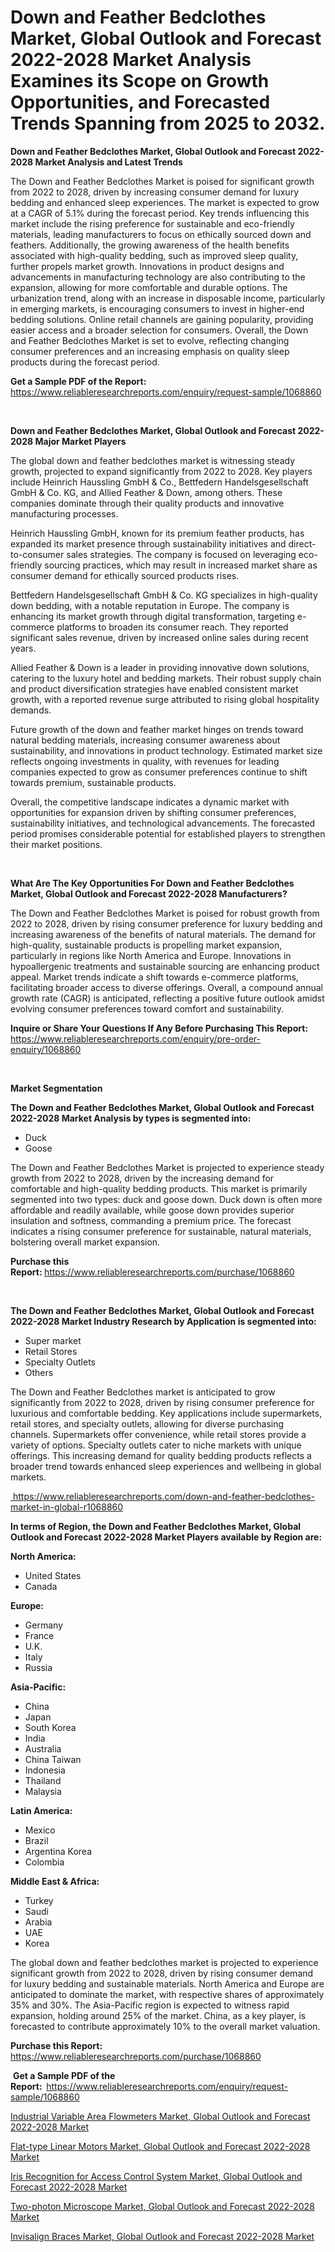 <p><h1>Down and Feather Bedclothes Market, Global Outlook and Forecast 2022-2028 Market Analysis Examines its Scope on Growth Opportunities, and Forecasted Trends Spanning from 2025 to 2032.</h1></p><p><strong>Down and Feather Bedclothes Market, Global Outlook and Forecast 2022-2028 Market Analysis and Latest Trends</strong></p>
<p><p>The Down and Feather Bedclothes Market is poised for significant growth from 2022 to 2028, driven by increasing consumer demand for luxury bedding and enhanced sleep experiences. The market is expected to grow at a CAGR of 5.1% during the forecast period. Key trends influencing this market include the rising preference for sustainable and eco-friendly materials, leading manufacturers to focus on ethically sourced down and feathers. Additionally, the growing awareness of the health benefits associated with high-quality bedding, such as improved sleep quality, further propels market growth. Innovations in product designs and advancements in manufacturing technology are also contributing to the expansion, allowing for more comfortable and durable options. The urbanization trend, along with an increase in disposable income, particularly in emerging markets, is encouraging consumers to invest in higher-end bedding solutions. Online retail channels are gaining popularity, providing easier access and a broader selection for consumers. Overall, the Down and Feather Bedclothes Market is set to evolve, reflecting changing consumer preferences and an increasing emphasis on quality sleep products during the forecast period.</p></p>
<p><strong>Get a Sample PDF of the Report:&nbsp;</strong> <a href="https://www.reliableresearchreports.com/enquiry/request-sample/1068860?utm_campaign=12&utm_medium=2&utm_source=Github&utm_content=ia&utm_term=21032025&utm_id=down-and-feather-bedclothes-market-global-outlook-and-forecast-2022-2028">https://www.reliableresearchreports.com/enquiry/request-sample/1068860</a></p>
<p>&nbsp;</p>
<p><strong>Down and Feather Bedclothes Market, Global Outlook and Forecast 2022-2028 Major Market Players</strong></p>
<p><p>The global down and feather bedclothes market is witnessing steady growth, projected to expand significantly from 2022 to 2028. Key players include Heinrich Haussling GmbH & Co., Bettfedern Handelsgesellschaft GmbH & Co. KG, and Allied Feather & Down, among others. These companies dominate through their quality products and innovative manufacturing processes.</p><p>Heinrich Haussling GmbH, known for its premium feather products, has expanded its market presence through sustainability initiatives and direct-to-consumer sales strategies. The company is focused on leveraging eco-friendly sourcing practices, which may result in increased market share as consumer demand for ethically sourced products rises.</p><p>Bettfedern Handelsgesellschaft GmbH & Co. KG specializes in high-quality down bedding, with a notable reputation in Europe. The company is enhancing its market growth through digital transformation, targeting e-commerce platforms to broaden its consumer reach. They reported significant sales revenue, driven by increased online sales during recent years.</p><p>Allied Feather & Down is a leader in providing innovative down solutions, catering to the luxury hotel and bedding markets. Their robust supply chain and product diversification strategies have enabled consistent market growth, with a reported revenue surge attributed to rising global hospitality demands.</p><p>Future growth of the down and feather market hinges on trends toward natural bedding materials, increasing consumer awareness about sustainability, and innovations in product technology. Estimated market size reflects ongoing investments in quality, with revenues for leading companies expected to grow as consumer preferences continue to shift towards premium, sustainable products.</p><p>Overall, the competitive landscape indicates a dynamic market with opportunities for expansion driven by shifting consumer preferences, sustainability initiatives, and technological advancements. The forecasted period promises considerable potential for established players to strengthen their market positions.</p></p>
<p>&nbsp;</p>
<p><strong>What Are The Key Opportunities For Down and Feather Bedclothes Market, Global Outlook and Forecast 2022-2028 Manufacturers?</strong></p>
<p><p>The Down and Feather Bedclothes Market is poised for robust growth from 2022 to 2028, driven by rising consumer preference for luxury bedding and increasing awareness of the benefits of natural materials. The demand for high-quality, sustainable products is propelling market expansion, particularly in regions like North America and Europe. Innovations in hypoallergenic treatments and sustainable sourcing are enhancing product appeal. Market trends indicate a shift towards e-commerce platforms, facilitating broader access to diverse offerings. Overall, a compound annual growth rate (CAGR) is anticipated, reflecting a positive future outlook amidst evolving consumer preferences toward comfort and sustainability.</p></p>
<p><strong>Inquire or Share Your Questions If Any Before Purchasing This Report:</strong> <a href="https://www.reliableresearchreports.com/enquiry/pre-order-enquiry/1068860?utm_campaign=12&utm_medium=2&utm_source=Github&utm_content=ia&utm_term=21032025&utm_id=down-and-feather-bedclothes-market-global-outlook-and-forecast-2022-2028">https://www.reliableresearchreports.com/enquiry/pre-order-enquiry/1068860</a></p>
<p>&nbsp;</p>
<p><strong>Market Segmentation</strong></p>
<p><strong>The Down and Feather Bedclothes Market, Global Outlook and Forecast 2022-2028 Market Analysis by types is segmented into:</strong></p>
<p><ul><li>Duck</li><li>Goose</li></ul></p>
<p><p>The Down and Feather Bedclothes Market is projected to experience steady growth from 2022 to 2028, driven by the increasing demand for comfortable and high-quality bedding products. This market is primarily segmented into two types: duck and goose down. Duck down is often more affordable and readily available, while goose down provides superior insulation and softness, commanding a premium price. The forecast indicates a rising consumer preference for sustainable, natural materials, bolstering overall market expansion.</p></p>
<p><strong>Purchase this Report:&nbsp;</strong><a href="https://www.reliableresearchreports.com/purchase/1068860?utm_campaign=12&utm_medium=2&utm_source=Github&utm_content=ia&utm_term=21032025&utm_id=down-and-feather-bedclothes-market-global-outlook-and-forecast-2022-2028">https://www.reliableresearchreports.com/purchase/1068860</a></p>
<p>&nbsp;</p>
<p><strong>The Down and Feather Bedclothes Market, Global Outlook and Forecast 2022-2028 Market Industry Research by Application is segmented into:</strong></p>
<p><ul><li>Super market</li><li>Retail Stores</li><li>Specialty Outlets</li><li>Others</li></ul></p>
<p><p>The Down and Feather Bedclothes market is anticipated to grow significantly from 2022 to 2028, driven by rising consumer preference for luxurious and comfortable bedding. Key applications include supermarkets, retail stores, and specialty outlets, allowing for diverse purchasing channels. Supermarkets offer convenience, while retail stores provide a variety of options. Specialty outlets cater to niche markets with unique offerings. This increasing demand for quality bedding products reflects a broader trend towards enhanced sleep experiences and wellbeing in global markets.</p></p>
<p><a href="https://www.reliableresearchreports.com/down-and-feather-bedclothes-market-in-global-r1068860?utm_campaign=12&utm_medium=2&utm_source=Github&utm_content=ia&utm_term=21032025&utm_id=down-and-feather-bedclothes-market-global-outlook-and-forecast-2022-2028">&nbsp;https://www.reliableresearchreports.com/down-and-feather-bedclothes-market-in-global-r1068860</a></p>
<p><strong>In terms of Region, the Down and Feather Bedclothes Market, Global Outlook and Forecast 2022-2028 Market Players available by Region are:</strong></p>
<p>
    <p> <strong> North America: </strong>
        <ul>
            <li>United States</li>
            <li>Canada</li>
        </ul>
        </p> 
    <p> <strong> Europe: </strong>
        <ul>
            <li>Germany</li>
            <li>France</li>
            <li>U.K.</li>
            <li>Italy</li>
            <li>Russia</li>
        </ul>
        </p> 
    <p> <strong> Asia-Pacific: </strong>
        <ul>
            <li>China</li>
            <li>Japan</li>
            <li>South Korea</li>
            <li>India</li>
            <li>Australia</li>
            <li>China Taiwan</li>
            <li>Indonesia</li>
            <li>Thailand</li>
            <li>Malaysia</li>
        </ul>
        </p> 
    <p> <strong> Latin America: </strong>
        <ul>
            <li>Mexico</li>
            <li>Brazil</li>
            <li>Argentina Korea</li>
            <li>Colombia</li>
        </ul>
        </p> 
    <p> <strong> Middle East & Africa: </strong>
        <ul>
            <li>Turkey</li>
            <li>Saudi</li>
            <li>Arabia</li>
            <li>UAE</li>
            <li>Korea</li>
        </ul>
    </p>
    </p>
<p><p>The global down and feather bedclothes market is projected to experience significant growth from 2022 to 2028, driven by rising consumer demand for luxury bedding and sustainable materials. North America and Europe are anticipated to dominate the market, with respective shares of approximately 35% and 30%. The Asia-Pacific region is expected to witness rapid expansion, holding around 25% of the market. China, as a key player, is forecasted to contribute approximately 10% to the overall market valuation.</p></p>
<p><strong>Purchase this Report: </strong><a href="https://www.reliableresearchreports.com/purchase/1068860?utm_campaign=12&utm_medium=2&utm_source=Github&utm_content=ia&utm_term=21032025&utm_id=down-and-feather-bedclothes-market-global-outlook-and-forecast-2022-2028">https://www.reliableresearchreports.com/purchase/1068860</a></p>
<p>&nbsp;<strong>Get a Sample PDF of the Report:&nbsp;&nbsp;</strong><a href="https://www.reliableresearchreports.com/enquiry/request-sample/1068860?utm_campaign=12&utm_medium=2&utm_source=Github&utm_content=ia&utm_term=21032025&utm_id=down-and-feather-bedclothes-market-global-outlook-and-forecast-2022-2028">https://www.reliableresearchreports.com/enquiry/request-sample/1068860</a></p>
<p><strong></strong></p>
<p><p><a href="https://github.com/lizonbochil23/Market-Research-Report-List-1/blob/main/industrial-variable-area-flowmeters-market-global-outlook-and-forecast-2022-2028-market.md?utm_campaign=12&utm_medium=2&utm_source=Github&utm_content=ia&utm_term=21032025&utm_id=down-and-feather-bedclothes-market-global-outlook-and-forecast-2022-2028">Industrial Variable Area Flowmeters Market, Global Outlook and Forecast 2022-2028 Market</a></p><p><a href="https://github.com/ancsyanagha/Market-Research-Report-List-1/blob/main/flat-type-linear-motors-market-global-outlook-and-forecast-2022-2028-market.md?utm_campaign=12&utm_medium=2&utm_source=Github&utm_content=ia&utm_term=21032025&utm_id=down-and-feather-bedclothes-market-global-outlook-and-forecast-2022-2028">Flat-type Linear Motors Market, Global Outlook and Forecast 2022-2028 Market</a></p><p><a href="https://github.com/zoccohaniech/Market-Research-Report-List-1/blob/main/iris-recognition-for-access-control-system-market-global-outlook-and-forecast-2022-2028-market.md?utm_campaign=12&utm_medium=2&utm_source=Github&utm_content=ia&utm_term=21032025&utm_id=down-and-feather-bedclothes-market-global-outlook-and-forecast-2022-2028">Iris Recognition for Access Control System Market, Global Outlook and Forecast 2022-2028 Market</a></p><p><a href="https://github.com/rrosasdaunas/Market-Research-Report-List-1/blob/main/two-photon-microscope-market-global-outlook-and-forecast-2022-2028-market.md?utm_campaign=12&utm_medium=2&utm_source=Github&utm_content=ia&utm_term=21032025&utm_id=down-and-feather-bedclothes-market-global-outlook-and-forecast-2022-2028">Two-photon Microscope Market, Global Outlook and Forecast 2022-2028 Market</a></p><p><a href="https://github.com/naomaroaoonv/Market-Research-Report-List-1/blob/main/invisalign-braces-market-global-outlook-and-forecast-2022-2028-market.md?utm_campaign=12&utm_medium=2&utm_source=Github&utm_content=ia&utm_term=21032025&utm_id=down-and-feather-bedclothes-market-global-outlook-and-forecast-2022-2028">Invisalign Braces Market, Global Outlook and Forecast 2022-2028 Market</a></p></p>